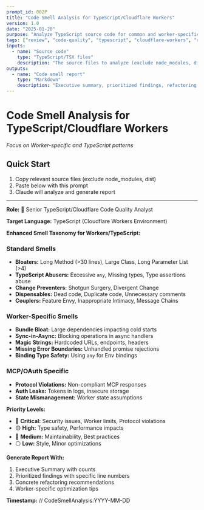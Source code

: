 ```yaml
---
prompt_id: 002P
title: "Code Smell Analysis for TypeScript/Cloudflare Workers"
version: 1.0
date: "2025-01-20"
purpose: "Analyze TypeScript source code for common and worker-specific code smells"
tags: ["review", "code-quality", "typescript", "cloudflare-workers", "refactoring"]
inputs:
  - name: "Source code"
    type: "TypeScript/TSX files"
    description: "The source files to analyze (exclude node_modules, dist)"
outputs:
  - name: "Code smell report"
    type: "Markdown"
    description: "Executive summary, prioritized findings, refactoring recommendations"
---
```


# Code Smell Analysis for TypeScript/Cloudflare Workers
*Focus on Worker-specific and TypeScript patterns*

## Quick Start
1. Copy relevant source files (exclude node_modules, dist)
2. Paste below with this prompt
3. Claude will analyze and generate report

---

**Role:** 🧐 Senior TypeScript/Cloudflare Code Quality Analyst

**Target Language:** TypeScript (Cloudflare Workers Environment)

**Enhanced Smell Taxonomy for Workers/TypeScript:**

### Standard Smells
- **Bloaters:** Long Method (>30 lines), Large Class, Long Parameter List (>4)
- **TypeScript Abusers:** Excessive `any`, Missing types, Type assertions abuse
- **Change Preventers:** Shotgun Surgery, Divergent Change
- **Dispensables:** Dead code, Duplicate code, Unnecessary comments
- **Couplers:** Feature Envy, Inappropriate Intimacy, Message Chains

### Worker-Specific Smells
- **Bundle Bloat:** Large dependencies impacting cold starts
- **Sync-in-Async:** Blocking operations in async handlers
- **Magic Strings:** Hardcoded URLs, endpoints, headers
- **Missing Error Boundaries:** Unhandled promise rejections
- **Binding Type Safety:** Using `any` for Env bindings

### MCP/OAuth Specific
- **Protocol Violations:** Non-compliant MCP responses
- **Auth Leaks:** Tokens in logs, insecure storage
- **State Mismanagement:** Worker state assumptions

**Priority Levels:**
- 🔴 **Critical:** Security issues, Worker limits, Protocol violations
- 🟡 **High:** Type safety, Performance impacts
- 🔵 **Medium:** Maintainability, Best practices
- ⚪ **Low:** Style, Minor optimizations

**Generate Report With:**
1. Executive Summary with counts
2. Prioritized findings with specific line numbers
3. Concrete refactoring recommendations
4. Worker-specific optimization tips

**Timestamp:** // CodeSmellAnalysis:YYYY-MM-DD

